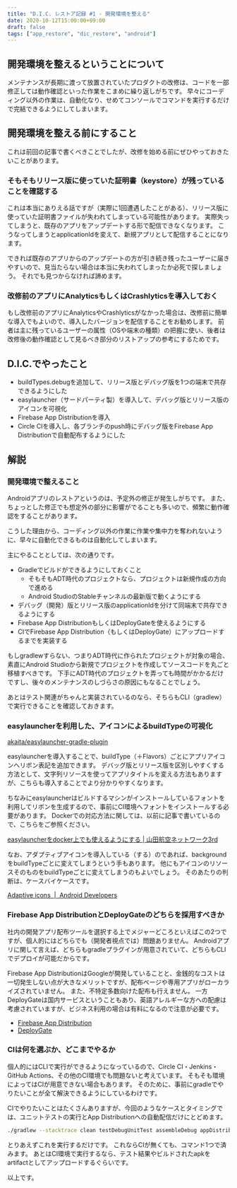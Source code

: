 ```yaml
---
title: "D.I.C. レストア記録 #1 - 開発環境を整える"
date: 2020-10-12T15:00:00+09:00
draft: false
tags: ["app_restore", "dic_restore", "android"]
---
```


## 開発環境を整えるということについて

メンテナンスが長期に渡って放置されていたプロダクトの改修は、コードを一部修正しては動作確認といった作業をこまめに繰り返しがちです。
早々にコーディング以外の作業は、自動化なり、せめてコンソールでコマンドを実行するだけで完結できるようにしてしまいます。

## 開発環境を整える前にすること

これは前回の記事で書くべきことでしたが、改修を始める前にぜひやっておきたいことがあります。

### そもそもリリース版に使っていた証明書（keystore）が残っていることを確認する

これは本当にありえる話ですが（実際に1回遭遇したことがある）、リリース版に使っていた証明書ファイルが失われてしまっている可能性があります。
実際失ってしまうと、既存のアプリをアップデートする形で配信できなくなります。
こうなってしまうとapplicationIdを変えて、新規アプリとして配信することになります。

できれば既存のアプリからのアップデートの方が引き続き残ったユーザーに届きやすいので、見当たらない場合は本当に失われてしまったか必死で探しましょう。
それでも見つからなければ諦めます。

### 改修前のアプリにAnalyticsもしくはCrashlyticsを導入しておく

もし改修前のアプリにAnalyticsやCrashlyticsがなかった場合は、改修前に簡単な導入でもよいので、導入したバージョンを配信することをお勧めします。
前者は主に残っているユーザーの属性（OSや端末の種類）の把握に使い、後者は改修後の動作確認として見るべき部分のリストアップの参考にするためです。

## D.I.C.でやったこと

* buildTypes.debugを追加して、リリース版とデバッグ版を1つの端末で共存できるようにした
* easylauncher（サードパーティ製）を導入して、デバッグ版とリリース版のアイコンを可視化
* Firebase App Distributionを導入
* Circle CIを導入し、各ブランチのpush時にデバッグ版をFirebase App Distributionで自動配布するようにした

## 解説

### 開発環境で整えること

Androidアプリのレストアというのは、予定外の修正が発生しがちです。
また、ちょっとした修正でも想定外の部分に影響がでることも多いので、頻繁に動作確認をすることがあります。

こうした理由から、コーディング以外の作業に作業や集中力を奪われないように、早々に自動化できるものは自動化してしまいます。

主にやることとしては、次の通りです。

<!-- textlint-disable prh -->
* Gradleでビルドができるようにしておくこと
  * そもそもADT時代のプロジェクトなら、プロジェクトは新規作成の方向で進める
  * Android StudioのStableチャンネルの最新版で動くようにする
* デバッグ（開発）版とリリース版のapplicationIdを分けて同端末で共存できるようにする
* Firebase App DistributionもしくはDeployGateを使えるようにする
* CIでFirebase App Distribution（もしくはDeployGate）にアップロードするまでを実装する
<!-- textlint-disable prh -->

もしgradlewすらない、つまりADT時代に作られたプロジェクトが対象の場合、素直にAndroid Studioから新規でプロジェクトを作成してソースコードを丸ごと移植すべきです。
下手にADT時代のプロジェクトを弄っても時間がかかるだけですし、後々のメンテナンスのしづらさの原因にもなることでしょう。

あとはテスト関連がちゃんと実装されているのなら、そちらもCLI（gradlew）で実行できることを確認しておきます。

### easylauncherを利用した、アイコンによるbuildTypeの可視化

[akaita/easylauncher\-gradle\-plugin](https://github.com/akaita/easylauncher-gradle-plugin)

easylauncherを導入することで、buildType（＋Flavors）ごとにアプリアイコンへリボン表記を追加できます。
デバッグ版とリリース版を区別しやすくする方法として、文字列リソースを使ってアプリタイトルを変える方法もありますが、こちらも導入することでより分かりやすくなります。

ちなみにeasylauncherはビルドするマシンがインストールしているフォントを利用してリボンを生成するので、事前にCI環境へフォントをインストールする必要があります。
Dockerでの対応方法に関しては、以前に記事で書いているので、こちらをご参照ください。

[easylauncherをdocker上でも使えるようにする \| 山田航空ネットワーク3rd](/note/easy-launcher-use-docker/)

なお、アダプティブアイコンを導入している（する）のであれば、backgroundをbuildTypeごとに変えてしまうという手もあります。
他にもアイコンのリソースそのものをbuildTypeごとに変えてしまうのもよいでしょう。
そのあたりの判断は、ケースバイケースです。

[Adaptive icons  \|  Android Developers](https://developer.android.com/guide/practices/ui_guidelines/icon_design_adaptive)

### Firebase App DistributionとDeployGateのどちらを採用すべきか

社内の開発アプリ配布ツールを選択する上でメジャーどころといえばこの2つですが、個人的にはどちらでも（開発者視点では）問題ありません。
Androidアプリに関して言えば、どちらもgradleプラグインが用意されていて、どちらもCLIでデプロイが可能だからです。

Firebase App DistributionはGoogleが開発していることと、金銭的なコストは一切発生しない点が大きなメリットですが、配布ページや専用アプリがローカライズされていません。
また、不特定多数向けた配布も行えません。
一方DeployGateは国内サービスということもあり、英語アレルギーな方への配慮は考慮されていますが、ビジネス利用の場合は有料になるので注意が必要です。

* [Firebase App Distribution](https://firebase.google.com/docs/app-distribution)
* [DeployGate](https://deploygate.com/)

### CIは何を選ぶか、どこまでやるか

個人的にはCLIで実行ができるようになっているので、Circle CI・Jenkins・GitHub Actions、その他のCI環境でも問題ないと考えています。
そもそも環境によってはCIが用意できない場合もあります。
そのために、事前にgradleでやりたいことが全て解決できるようにしているわけです。

CIでやりたいことはたくさんありますが、今回のようなケースとタイミングでは、ユニットテストの実行とApp Distributionへの自動配信だけにとどめます。

```sh
./gradlew --stacktrace clean testDebugUnitTest assembleDebug appDistributionUploadDebug
```

とりあえずこれを実行するだけです。
これならCIが無くても、コマンド1つで済みます。
あとはCI環境で実行するなら、テスト結果やビルドされたapkをartifactとしてアップロードするぐらいです。

以上です。